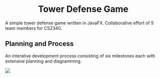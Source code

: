 <h1 align="center">
  Tower Defense Game
</h1>

A simple tower defense game written in JavaFX. Collaborative effort of 5 team members for CS2340.

## Planning and Process

An interative development process consisting of six milestones each with extensive planning and diagramming.

<img src="https://user-images.githubusercontent.com/51475015/149680274-3ecc2a48-089f-488b-8bb2-1f70b4305e92.png">
